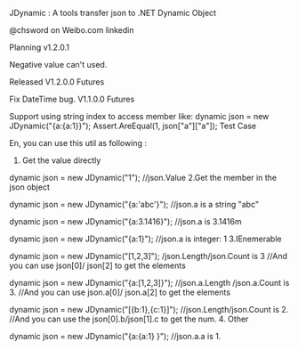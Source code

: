 JDynamic : A tools transfer json to .NET Dynamic Object

@chsword on Weibo.com
linkedin


Planning
v1.2.0.1

Negative value can't used.

Released
V1.2.0.0 Futures

Fix DateTime bug.
V1.1.0.0 Futures

Support using string index to access member like:
dynamic json = new JDynamic("{a:{a:1}}");
Assert.AreEqual(1, json["a"]["a"]);
Test Case

En, you can use this util as following :
1. Get the value directly

dynamic json = new JDynamic("1");
//json.Value
2.Get the member in the json object

dynamic json = new JDynamic("{a:'abc'}");
//json.a is a string "abc"

dynamic json = new JDynamic("{a:3.1416}");
//json.a is 3.1416m

dynamic json = new JDynamic("{a:1}");
//json.a is integer: 1
3.IEnemerable

dynamic json = new JDynamic("[1,2,3]");
/json.Length/json.Count is 3
//And you can use json[0]/ json[2] to get the elements

dynamic json = new JDynamic("{a:[1,2,3]}");
//json.a.Length /json.a.Count is 3.
//And you can use  json.a[0]/ json.a[2] to get the elements

dynamic json = new JDynamic("[{b:1},{c:1}]");
//json.Length/json.Count is 2.
//And you can use the  json[0].b/json[1].c to get the num.
4. Other

dynamic json = new JDynamic("{a:{a:1} }");
//json.a.a is 1.
